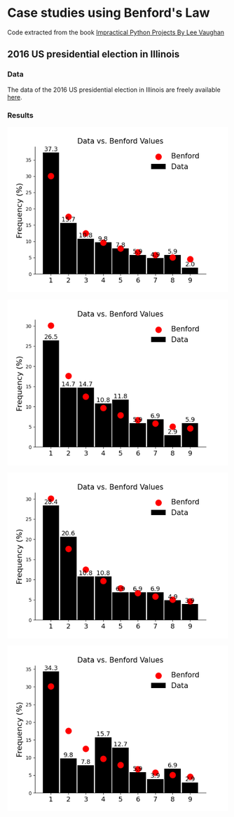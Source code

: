 # Case studies using Benford's Law

Code extracted from the book [Impractical Python Projects By Lee Vaughan](https://www.penguinrandomhouse.com/books/568139/impractical-python-projects-by-lee-vaughan/)

## 2016 US presidential election in Illinois

### Data

The data of the 2016 US presidential election in Illinois are freely available [here](https://en.wikipedia.org/wiki/2016_United_States_presidential_election_in_Illinois#By_county).

### Results

![alt text](https://github.com/adebiasi/benford-law-examples/blob/main/generated_graphs/Percentage_First_Digits_Clinton.png)

![alt text](https://github.com/adebiasi/benford-law-examples/blob/main/generated_graphs/Percentage_First_Digits_Johnson.png)

![alt text](https://github.com/adebiasi/benford-law-examples/blob/main/generated_graphs/Percentage_First_Digits_Stein.png)

![alt text](https://github.com/adebiasi/benford-law-examples/blob/main/generated_graphs/Percentage_First_Digits_Trump.png)
